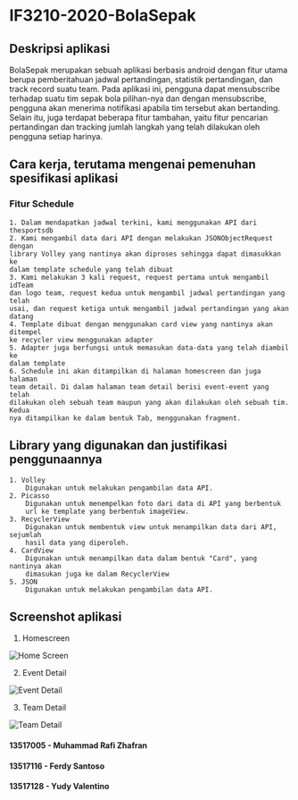 # IF3210-2020-BolaSepak


## Deskripsi aplikasi
BolaSepak merupakan sebuah aplikasi berbasis android dengan fitur utama berupa 
pemberitahuan jadwal pertandingan, statistik pertandingan, dan track record 
suatu team. Pada aplikasi ini, pengguna dapat mensubscribe terhadap suatu tim 
sepak bola pilihan-nya dan dengan mensubscribe, pengguna akan menerima 
notifikasi apabila tim tersebut akan bertanding. Selain itu, juga terdapat 
beberapa fitur tambahan, yaitu fitur pencarian pertandingan dan tracking jumlah
langkah yang telah dilakukan oleh pengguna setiap harinya.

## Cara kerja, terutama mengenai pemenuhan spesifikasi aplikasi
### Fitur Schedule
    1. Dalam mendapatkan jadwal terkini, kami menggunakan API dari thesportsdb
    2. Kami mengambil data dari API dengan melakukan JSONObjectRequest dengan 
    library Volley yang nantinya akan diproses sehingga dapat dimasukkan ke 
    dalam template schedule yang telah dibuat
    3. Kami melakukan 3 kali request, request pertama untuk mengambil idTeam
    dan logo team, request kedua untuk mengambil jadwal pertandingan yang telah
    usai, dan request ketiga untuk mengambil jadwal pertandingan yang akan 
    datang
    4. Template dibuat dengan menggunakan card view yang nantinya akan ditempel
    ke recycler view menggunakan adapter
    5. Adapter juga berfungsi untuk memasukan data-data yang telah diambil ke
    dalam template
    6. Schedule ini akan ditampilkan di halaman homescreen dan juga halaman
    team detail. Di dalam halaman team detail berisi event-event yang telah
    dilakukan oleh sebuah team maupun yang akan dilakukan oleh sebuah tim. Kedua
    nya ditampilkan ke dalam bentuk Tab, menggunakan fragment.
    
## Library yang digunakan dan justifikasi penggunaannya
    1. Volley
        Digunakan untuk melakukan pengambilan data API.
    2. Picasso
        Digunakan untuk menempelkan foto dari data di API yang berbentuk
        url ke template yang berbentuk imageView.
    3. RecyclerView
        Digunakan untuk membentuk view untuk menampilkan data dari API, sejumlah
        hasil data yang diperoleh.
    4. CardView
        Digunakan untuk menampilkan data dalam bentuk "Card", yang nantinya akan
        dimasukan juga ke dalam RecyclerView
    5. JSON
        Digunakan untuk melakukan pengambilan data API.

## Screenshot aplikasi
1. Homescreen

![Home Screen](assets/homescreen.jpg)

2. Event Detail

![Event Detail](assets/eventdetail.jpg)

3. Team Detail

![Team Detail](assets/teamdetail.jpg)




#### 13517005 - Muhammad Rafi Zhafran
#### 13517116 - Ferdy Santoso
#### 13517128 - Yudy Valentino



